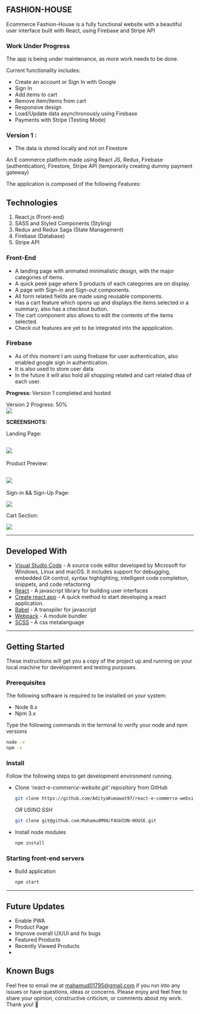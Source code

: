 
## FASHION-HOUSE

Ecommerce Fashion-House is a fully functional website with a beautiful user interface built with React, using Firebase and Stripe API 


### Work Under Progress

The app is being under maintenance, as more work needs to be done.

Current functionality includes:

- Create an account or Sign In with Google
- Sign In
- Add items to cart
- Remove item/items from cart
- Responsive design
- Load/Update data asynchronously using Firebase
- Payments with Stripe (Testing Mode)

### Version 1 :
* The data is stored locally and not on Firestore

An E commerce platform made using React JS, Redux, Firebase (authentication), Firestore, Stripe API (temporarily creating dummy payment gateway)

The application is composed of the following Features:


## Technologies

1. React.js (Front-end)
2. SASS and Styled Components (Styling)
3. Redux and Redux Saga (State Management)
5. Firebase (Database)
6. Stripe API

### Front-End
* A landing page with animated minimalistic design, with the major categories of items.
* A quick peek page where 5 products of each categories are on display.
* A page with Sign-in and Sign-out components.
* All form related fields are made using reusable components.
* Has a cart feature which opens up and displays the items selected in a summary, also has a checkout button.
* The cart component also allows to edit the contents of the items selected.
* Check out features are yet to be integrated into the appplication. 


### Firebase

* As of this moment I am using firebase for user authentication, also enabled google sign in authentication.
* It is also used to store user data 
* In the future it will also hold all shopping related and cart related dtaa of each user.

**Progress:**
Version 1 completed and hosted

Version 2 Progress: 50%
<br/>
![](src/assets/progressbar.png)


**SCREENSHOTS:**

Landing Page:

![](src/assets/main-screen.png)
---
Product Preview:

![](src/assets/preview-page.png)
---
Sign-in && Sign-Up Page:

![](src/assets/signinup.png)

Cart Section:

![](src/assets/cart.png)

---

## Developed With

* [Visual Studio Code](https://code.visualstudio.com/) - A source code editor developed by Microsoft for Windows, Linux and macOS. It includes support for debugging, embedded Git control, syntax highlighting, intelligent code completion, snippets, and code refactoring
* [React](https://reactjs.org/) - A javascript library for building user interfaces
* [Create react app](https://create-react-app.dev/) - A quick method to start developing a react application.
* [Babel](https://babeljs.io/) - A transpiler for javascript
* [Webpack](https://webpack.js.org/) - A module bundler
* [SCSS](http://sass-lang.com/) - A css metalanguage

---


## Getting Started

These instructions will get you a copy of the project up and running on your local machine for development and testing purposes.

### Prerequisites

The following software is required to be installed on your system:

* Node 8.x
* Npm 3.x

Type the following commands in the terminal to verify your node and npm versions

```bash
node -v
npm -v
```

### Install

Follow the following steps to get development environment running.

* Clone _'react-e-commerce-website.git'_ repository from GitHub

  ```bash
  git clone https://github.com/AdityaKumawat97/react-e-commerce-website.git
  ```

   _OR USING SSH_

  ```bash
  git clone git@github.com:MahamudM90/FASHION-HOUSE.git
  ```

* Install node modules

   ```bash
   npm install
   ```


### Starting front-end servers

* Build application

  ```bash
  npm start
  ```
---

## Future Updates

- Enable PWA
- Product Page
- Improve overall UX/UI and fix bugs
- Featured Products
- Recently Viewed Products
- 
## Known Bugs

Feel free to email me at mahamud01795@gmail.com if you run into any issues or have questions, ideas or concerns. Please enjoy
and feel free to share your opinion, constructive criticism, or comments about my work. Thank you! 🙂
